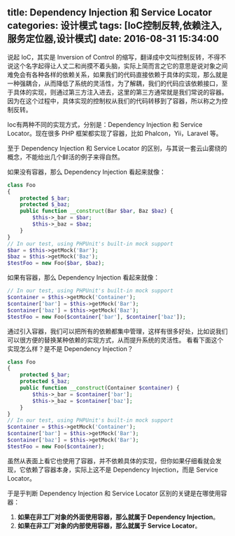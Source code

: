 title: Dependency Injection 和 Service Locator
categories: 设计模式
tags: [IoC控制反转,依赖注入,服务定位器,设计模式]
date: 2016-08-31 15:34:00
---
说起 IoC，其实是 Inversion of Control 的缩写，翻译成中文叫控制反转，不得不说这个名字起得让人丈二和尚摸不着头脑，实际上简而言之它的意思是说对象之间难免会有各种各样的依赖关系，如果我们的代码直接依赖于具体的实现，那么就是一种强耦合，从而降低了系统的灵活性，为了解耦，我们的代码应该依赖接口，至于具体的实现，则通过第三方注入进去，这里的第三方通常就是我们常说的容器。因为在这个过程中，具体实现的控制权从我们的代码转移到了容器，所以称之为控制反转。

Ioc有两种不同的实现方式，分别是：Dependency Injection 和 Service Locator。现在很多 PHP 框架都实现了容器，比如 Phalcon，Yii，Laravel 等。

至于 Dependency Injection 和 Service Locator 的区别，与其说一套云山雾绕的概念，不能给出几个鲜活的例子来得自然。

如果没有容器，那么 Dependency Injection 看起来就像：
```php
class Foo
{
    protected $_bar;
    protected $_baz;
    public function __construct(Bar $bar, Baz $baz) {
        $this->_bar = $bar;
        $this->_baz = $baz;
    }
}
// In our test, using PHPUnit's built-in mock support
$bar = $this->getMock('Bar');
$baz = $this->getMock('Baz');
$testFoo = new Foo($bar, $baz);
```
如果有容器，那么 Dependency Injection 看起来就像：
```php
// In our test, using PHPUnit's built-in mock support
$container = $this->getMock('Container');
$container['bar'] = $this->getMock('Bar');
$container['baz'] = $this->getMock('Baz');
$testFoo = new Foo($container['bar'], $container['baz']);
```
通过引入容器，我们可以把所有的依赖都集中管理，这样有很多好处，比如说我们可以很方便的替换某种依赖的实现方式，从而提升系统的灵活性。
看看下面这个实现怎么样？是不是 Dependency Injection？
```php
class Foo
{
    protected $_bar;
    protected $_baz;
    public function __construct(Container $container) {
        $this->_bar = $container['bar'];
        $this->_baz = $container['baz'];
    }
}
// In our test, using PHPUnit's built-in mock support
$container = $this->getMock('Container');
$container['bar'] = $this->getMock('Bar');
$container['baz'] = $this->getMock('Bar');
$testFoo = new Foo($container);
```
虽然从表面上看它也使用了容器，并不依赖具体的实现，但你如果仔细看就会发现，它依赖了容器本身，实际上这不是 Dependency Injection，而是 Service Locator。

于是乎判断 Dependency Injection 和 Service Locator 区别的关键是在哪使用容器：

1. **如果在非工厂对象的外面使用容器，那么就属于 Dependency Injection**。
1. **如果在非工厂对象的内部使用容器，那么就属于 Service Locator**。